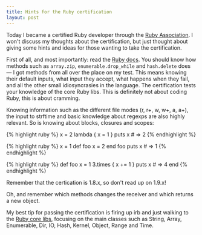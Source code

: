 ```yaml
---
title: Hints for the Ruby certification
layout: post
---
```


Today I became a certified Ruby developer through the [Ruby Association](http://www.ruby-assn.org/en/certification.htm). I won't discuss my thoughts about the certification, but just thought about giving some hints and ideas for those wanting to take the certification.

First of all, and most importantly: read the [Ruby docs](http://ruby-doc.org/). You should know how methods such as `array.zip`, `enumerable.drop_while` and `hash.delete` does — I got methods from all over the place on my test. This means knowing their default inputs, what input they accept, what happens when they fail, and all the other small idiosyncrasies in the language. The certification tests your knowledge of the core Ruby libs. This is definitely not about coding Ruby, this is about cramming.

Knowing information such as the different file modes (r, r+, w, w+, a, a+), the input to strftime and basic knowledge about regexps are also highly relevant. So is knowing about blocks, closures and scopes:

{% highlight ruby %}
x = 2
lambda { x = 1 }
puts x # => 2
{% endhighlight %}

{% highlight ruby %}
x = 1
def foo
  x = 2
end
foo
puts x # => 1
{% endhighlight %}

{% highlight ruby %}
def foo
  x = 1
  3.times { x += 1 }
  puts x # => 4
end
{% endhighlight %}

Remember that the certication is 1.8.x, so don't read up on 1.9.x!

Oh, and remember which methods changes the receiver and which returns a new object.

My best tip for passing the certification is firing up irb and just walking to the [Ruby core libs](http://ruby-doc.org/core-1.8.7/index.html), focusing on the main classes such as String, Array, Enumerable, Dir, IO, Hash, Kernel, Object, Range and Time.

